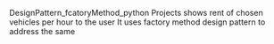 DesignPattern_fcatoryMethod_python
Projects shows rent of chosen vehicles per hour to the user
It uses factory method design pattern to address the same
